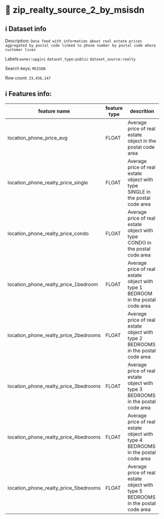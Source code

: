 # 📖 zip_realty_source_2_by_msisdn 
## ℹ️ Dataset info 
Description: `Data feed with information about real estate prices aggregated by postal code linked to phone number by postal code where customer lives` 

Labels:`owner:upgini`   `dataset_type:public`   `dataset_source:realty`   

Search keys: `MSISDN` 

Row count: `33,456,147` 

## ℹ️ Features info:
|feature name|feature type|descrition|
|---|---|---|
|location_phone_price_avg|FLOAT|Average price of real estate object in the postal code area|
|location_phone_realty_price_single|FLOAT|Average price of real estate object with type SINGLE in the postal code area|
|location_phone_realty_price_condo|FLOAT|Average price of real estate object with type CONDO in the postal code area|
|location_phone_realty_price_1bedroom|FLOAT|Average price of real estate object with type 1 BEDROOM in the postal code area|
|location_phone_realty_price_2bedrooms|FLOAT|Average price of real estate object with type 2 BEDROOMS in the postal code area|
|location_phone_realty_price_3bedrooms|FLOAT|Average price of real estate object with type 3 BEDROOMS in the postal code area|
|location_phone_realty_price_4bedrooms|FLOAT|Average price of real estate object with type 4 BEDROOMS in the postal code area|
|location_phone_realty_price_5bedrooms|FLOAT|Average price of real estate object with type 5 BEDROOMS in the postal code area|
